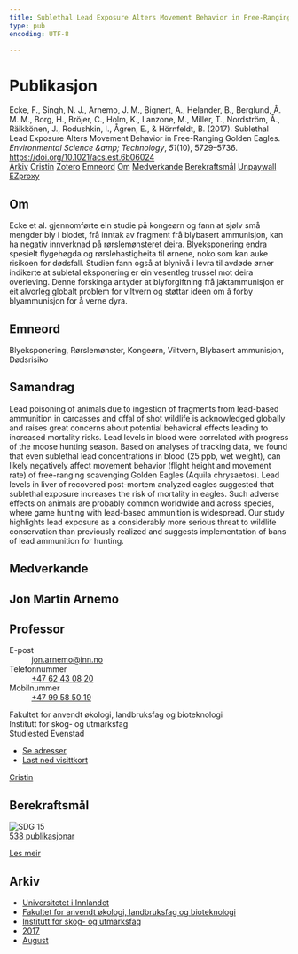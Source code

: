 ```yaml
---
title: Sublethal Lead Exposure Alters Movement Behavior in Free-Ranging Golden Eagles
type: pub
encoding: UTF-8

---
```

<h1>Publikasjon</h1>
<article id="csl-bib-container-5V4N5QQG" class="csl-bib-container">
  <div class="csl-bib-body"> <div class="csl-entry">Ecke, F., Singh, N. J., Arnemo, J. M., Bignert, A., Helander, B., Berglund, Å. M. M., Borg, H., Bröjer, C., Holm, K., Lanzone, M., Miller, T., Nordström, Å., Räikkönen, J., Rodushkin, I., Ågren, E., &#38; Hörnfeldt, B. (2017). Sublethal Lead Exposure Alters Movement Behavior in Free-Ranging Golden Eagles. <i>Environmental Science &#38;amp; Technology</i>, <i>51</i>(10), 5729–5736. <a href="https://doi.org/10.1021/acs.est.6b06024">https://doi.org/10.1021/acs.est.6b06024</a></div> </div>
  <div class="csl-bib-buttons">
    <a href="#taxonomy-article-5V4N5QQG" alt="archive" class="csl-bib-button">Arkiv</a>
    <a href="https://app.cristin.no/results/show.jsf?id=1484612" alt="Cristin" class="csl-bib-button">Cristin</a>
    <a href="http://zotero.org/groups/5881554/items/5V4N5QQG" alt="Zotero" class="csl-bib-button">Zotero</a>
    <a href="#keywords-article-5V4N5QQG" alt="keywords" class="csl-bib-button">Emneord</a>
    <a href="#about-article-5V4N5QQG" alt="about_pub" class="csl-bib-button">Om</a>
    <a href="#contributors-article-5V4N5QQG" alt="contributors" class="csl-bib-button">Medverkande</a>
    <a href="#sdg-article-5V4N5QQG" alt="sdg" class="csl-bib-button">Berekraftsmål</a>
    <a href="https://doi.org/10.1021/acs.est.6b06024" alt="Unpaywall" class="csl-bib-button">Unpaywall</a>
    <a href="https://doi.org/10.1021/acs.est.6b06024" alt="EZproxy" class="csl-bib-button">EZproxy</a>
  </div>
  <div id="csl-bib-meta-container-5V4N5QQG"></div>
</article>
<div id="csl-bib-meta-5V4N5QQG" class="csl-bib-meta">
  <article id="about-article-5V4N5QQG" class="about_pub-article">
    <h1>Om</h1>
    Ecke et al. gjennomførte ein studie på kongeørn og fann at sjølv små mengder bly i blodet, frå inntak av fragment frå blybasert ammunisjon, kan ha negativ innverknad på rørslemønsteret deira. Blyeksponering endra spesielt flygehøgda og rørslehastigheita til ørnene, noko som kan auke risikoen for dødsfall. Studien fann også at blynivå i levra til avdøde ørner indikerte at subletal eksponering er ein vesentleg trussel mot deira overleving. Denne forskinga antyder at blyforgiftning frå jaktammunisjon er eit alvorleg globalt problem for viltvern og støttar ideen om å forby blyammunisjon for å verne dyra.
  </article>
  <article id="keywords-article-5V4N5QQG" class="keywords-article">
    <h1>Emneord</h1>
    Blyeksponering, Rørslemønster, Kongeørn, Viltvern, Blybasert ammunisjon, Dødsrisiko
  </article>
  <article id="abstract-article-5V4N5QQG" class="abstract-article">
    <h1>Samandrag</h1>
    Lead poisoning of animals due to ingestion of fragments from lead-based ammunition in carcasses and offal of shot wildlife is acknowledged globally and raises great concerns about potential behavioral effects leading to increased mortality risks. Lead levels in blood were correlated with progress of the moose hunting season. Based on analyses of tracking data, we found that even sublethal lead concentrations in blood (25 ppb, wet weight), can likely negatively affect movement behavior (flight height and movement rate) of free-ranging scavenging Golden Eagles (Aquila chrysaetos). Lead levels in liver of recovered post-mortem analyzed eagles suggested that sublethal exposure increases the risk of mortality in eagles. Such adverse effects on animals are probably common worldwide and across species, where game hunting with lead-based ammunition is widespread. Our study highlights lead exposure as a considerably more serious threat to wildlife conservation than previously realized and suggests implementation of bans of lead ammunition for hunting.
  </article>
  <article id="contributors-article-5V4N5QQG" class="contributors-article">
    <h1>Medverkande</h1>
    <div class="personas"> <div class="vrtx-hinn-person-card"> <div class="photo"> <i class="lar la-user-circle missing-person"></i> </div> <div class="info"> <hgroup><h1>Jon Martin Arnemo</h1> <h2>Professor</h2> </hgroup><dl> <dt>E-post</dt> <dd> <a href="mailto:jon.arnemo@inn.no">jon.arnemo@inn.no</a> </dd> <dt>Telefonnummer</dt> <dd><a href="tel:+4762430820"> +47 62 43 08 20 </a></dd> <dt>Mobilnummer</dt> <dd><a href="tel:+4799585019"> +47 99 58 50 19 </a></dd> </dl> <p> Fakultet for anvendt økologi, landbruksfag og bioteknologi<br> Institutt for skog- og utmarksfag<br> Studiested Evenstad </p> <ul class="vrtx-hinn-links"> <li><a href="https://www.inn.no/finn-en-ansatt/jon-arnemo.html#vrtx-hinn-addresses">Se adresser</a></li> <li><a href="https://www.inn.no/finn-en-ansatt/jon-arnemo.html?vrtx=vcf">Last ned visittkort</a></li> </ul> </div> </div> <a href="https://app.cristin.no/persons/show.jsf?id=328246" alt="Cristin URL" class="personas-cristin">Cristin</a> </div>
  </article>
  <article id="sdg-article-5V4N5QQG" class="sdg-article">
    <h1>Berekraftsmål</h1>
    <div class="sdg-container"><div id="sdg15" class="sdg">
        <img src="{{< params subfolder >}}images/sdg/sdg15_nn.png" class="image" alt="SDG 15">
        <div class="sdg-overlay">
          <a href="/nn/archive/?key=?sdg=15#archive" class="sdg-publication-count"><span>538</span> publikasjonar</a>
          <p><a href="https://fn.no/om-fn/fns-baerekraftsmaal/livet-paa-land?lang=nno-NO" class="sdg-read-more">Les meir</a></p>
        </div>
      </div></div>
  </article>
  <article id="taxonomy-article-5V4N5QQG" class="taxonomy-article">
    <h1>Arkiv</h1>
    <ul>
      <li>
        <a href="/nn/archive/?key=3DCRN523">Universitetet i Innlandet</a>
      </li>
      <li>
        <a href="/nn/archive/?key=T77LXH6D">Fakultet for anvendt økologi, landbruksfag og bioteknologi</a>
      </li>
      <li>
        <a href="/nn/archive/?key=7TRARPE3">Institutt for skog- og utmarksfag</a>
      </li>
      <li>
        <a href="/nn/archive/?key=QVBAYKNY">2017</a>
      </li>
      <li>
        <a href="/nn/archive/?key=XY6Q9EJU">August</a>
      </li>
    </ul>
  </article>
</div>
